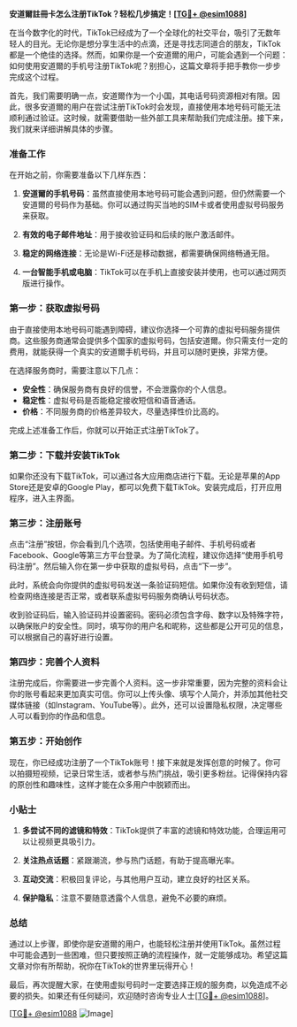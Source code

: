 **安道爾註冊卡怎么注册TikTok？轻松几步搞定！[[TG💪+ @esim1088](https://t.me/s/esim1088)]**

在当今数字化的时代，TikTok已经成为了一个全球化的社交平台，吸引了无数年轻人的目光。无论你是想分享生活中的点滴，还是寻找志同道合的朋友，TikTok都是一个绝佳的选择。然而，如果你是一个安道爾的用户，可能会遇到一个问题：如何使用安道爾的手机号注册TikTok呢？别担心，这篇文章将手把手教你一步步完成这个过程。

首先，我们需要明确一点，安道爾作为一个小国，其电话号码资源相对有限。因此，很多安道爾的用户在尝试注册TikTok时会发现，直接使用本地号码可能无法顺利通过验证。这时候，就需要借助一些外部工具来帮助我们完成注册。接下来，我们就来详细讲解具体的步骤。

### 准备工作

在开始之前，你需要准备以下几样东西：

1. **安道爾的手机号码**：虽然直接使用本地号码可能会遇到问题，但仍然需要一个安道爾的号码作为基础。你可以通过购买当地的SIM卡或者使用虚拟号码服务来获取。

2. **有效的电子邮件地址**：用于接收验证码和后续的账户激活邮件。

3. **稳定的网络连接**：无论是Wi-Fi还是移动数据，都需要确保网络畅通无阻。

4. **一台智能手机或电脑**：TikTok可以在手机上直接安装并使用，也可以通过网页版进行操作。

### 第一步：获取虚拟号码

由于直接使用本地号码可能遇到障碍，建议你选择一个可靠的虚拟号码服务提供商。这些服务商通常会提供多个国家的虚拟号码，包括安道爾。你只需支付一定的费用，就能获得一个真实的安道爾手机号码，并且可以随时更换，非常方便。

在选择服务商时，需要注意以下几点：

- **安全性**：确保服务商有良好的信誉，不会泄露你的个人信息。
- **稳定性**：虚拟号码是否能稳定接收短信和语音通话。
- **价格**：不同服务商的价格差异较大，尽量选择性价比高的。

完成上述准备工作后，你就可以开始正式注册TikTok了。

### 第二步：下载并安装TikTok

如果你还没有下载TikTok，可以通过各大应用商店进行下载。无论是苹果的App Store还是安卓的Google Play，都可以免费下载TikTok。安装完成后，打开应用程序，进入主界面。

### 第三步：注册账号

点击“注册”按钮，你会看到几个选项，包括使用电子邮件、手机号码或者Facebook、Google等第三方平台登录。为了简化流程，建议你选择“使用手机号码注册”。然后输入你在第一步中获取的虚拟号码，点击“下一步”。

此时，系统会向你提供的虚拟号码发送一条验证码短信。如果你没有收到短信，请检查网络连接是否正常，或者联系虚拟号码服务商确认号码状态。

收到验证码后，输入验证码并设置密码。密码必须包含字母、数字以及特殊字符，以确保账户的安全性。同时，填写你的用户名和昵称，这些都是公开可见的信息，可以根据自己的喜好进行设置。

### 第四步：完善个人资料

注册完成后，你需要进一步完善个人资料。这一步非常重要，因为完整的资料会让你的账号看起来更加真实可信。你可以上传头像、填写个人简介，并添加其他社交媒体链接（如Instagram、YouTube等）。此外，还可以设置隐私权限，决定哪些人可以看到你的作品和信息。

### 第五步：开始创作

现在，你已经成功注册了一个TikTok账号！接下来就是发挥创意的时候了。你可以拍摄短视频，记录日常生活，或者参与热门挑战，吸引更多粉丝。记得保持内容的原创性和趣味性，这样才能在众多用户中脱颖而出。

### 小贴士

1. **多尝试不同的滤镜和特效**：TikTok提供了丰富的滤镜和特效功能，合理运用可以让视频更具吸引力。
   
2. **关注热点话题**：紧跟潮流，参与热门话题，有助于提高曝光率。

3. **互动交流**：积极回复评论，与其他用户互动，建立良好的社区关系。

4. **保护隐私**：注意不要随意透露个人信息，避免不必要的麻烦。

### 总结

通过以上步骤，即使你是安道爾的用户，也能轻松注册并使用TikTok。虽然过程中可能会遇到一些困难，但只要按照正确的流程操作，就一定能够成功。希望这篇文章对你有所帮助，祝你在TikTok的世界里玩得开心！

最后，再次提醒大家，在使用虚拟号码时一定要选择正规的服务商，以免造成不必要的损失。如果还有任何疑问，欢迎随时咨询专业人士[[TG💪+ @esim1088](https://t.me/s/esim1088)]。

[[TG💪+ @esim1088](https://t.me/s/esim1088) ![Image](https://i.postimg.cc/4NQfJmqS/Snipaste-2025-05-13-00-14-12.png)]